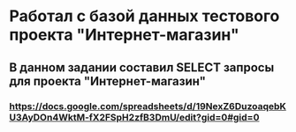 # Работал с базой данных тестового проекта "Интернет-магазин"

## В данном задании составил SELECT запросы для проекта "Интернет-магазин"
### https://docs.google.com/spreadsheets/d/19NexZ6DuzoaqebKU3AyDOn4WktM-fX2FSpH2zfB3DmU/edit?gid=0#gid=0
